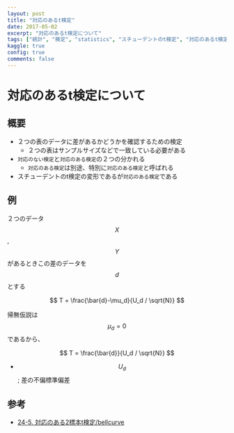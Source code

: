 ```yaml
---
layout: post
title: "対応のあるt検定"
date: 2017-05-02
excerpt: "対応のあるt検定について"
tags: ["統計", "検定", "statistics", "スチューデントのt検定", "対応のあるt検定"]
kaggle: true
config: true
comments: false
---
```


# 対応のあるt検定について

## 概要
 - ２つの表のデータに差があるかどうかを確認するための検定
   - ２つの表はサンプルサイズなどで一致している必要がある
 - `対応のない検定`と`対応のある検定`の２つの分かれる
   - `対応のある検定`は別途、特別に`対応のある検定`と呼ばれる
 - スチューデントのt検定の変形であるが`対応のある検定`である

## 例

２つのデータ$$X$$, $$Y$$があるときこの差のデータを$$d$$とする  

$$
T = \frac{\bar{d}-\mu_d}{U_d / \sqrt{N}}
$$

帰無仮説は$$\mu_d = 0$$であるから、  

$$
T = \frac{\bar{d}}{U_d / \sqrt{N}}
$$

 - $$U_d$$; 差の不偏標準偏差

## 参考
 - [24-5. 対応のある2標本t検定/bellcurve](https://bellcurve.jp/statistics/course/9453.html)
